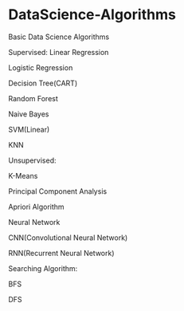 # DataScience-Algorithms
Basic Data Science Algorithms

Supervised:
Linear Regression

Logistic Regression

Decision Tree(CART)

Random Forest

Naive Bayes

SVM(Linear)

KNN

Unsupervised:

K-Means

Principal Component Analysis

Apriori Algorithm

Neural Network

CNN(Convolutional Neural Network)

RNN(Recurrent Neural Network)

Searching Algorithm:

BFS

DFS

